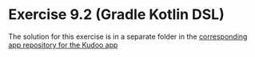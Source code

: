# Exercise 9.2 (Gradle Kotlin DSL)

The solution for this exercise is in a separate folder in the
[corresponding app repository for the Kudoo app](https://github.com/petersommerhoff/kudoo-app)
